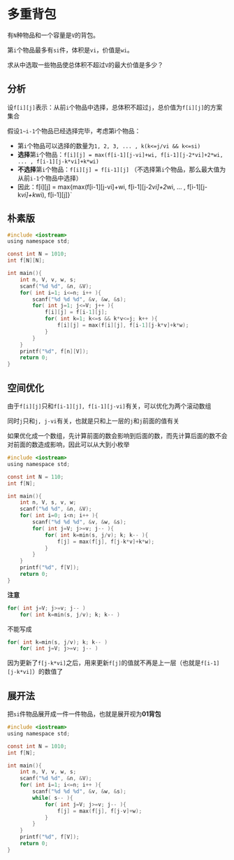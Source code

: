 # 多重背包

有`N`种物品和一个容量是`V`的背包。

第`i`个物品最多有`si`件，体积是`vi`，价值是`wi`。

求从中选取一些物品使总体积不超过`V`的最大价值是多少？

## 分析
设`f[i][j]`表示：从前`i`个物品中选择，总体积不超过`j`，总价值为`f[i][j]`的方案集合

假设`1~i-1`个物品已经选择完毕，考虑第i个物品：
- 第`i`个物品可以选择的数量为`1, 2, 3, ... , k(k<=j/vi && k<=si)` 
- **选择**第`i`个物品：`f[i][j] = max(f[i-1][j-vi]+wi, f[i-1][j-2*vi]+2*wi, ... , f[i-1][j-k*vi]+k*wi)` 
- **不选择**第`i`个物品：`f[i][j] = f[i-1][j]`     （不选择第`i`个物品，那么最大值为从前`i-1`个物品中选择）
- 因此：f[i][j] = max{max(f[i-1][j-vi]+wi, f[i-1][j-2*vi]+2*wi, ... , f[i-1][j-k*vi]+k*wi), f[i-1][j]}`

## 朴素版
```c
#include <iostream>
using namespace std;

const int N = 1010;
int f[N][N];

int main(){
    int n, V, v, w, s;
    scanf("%d %d", &n, &V);
    for( int i=1; i<=n; i++ ){
        scanf("%d %d %d", &v, &w, &s);
        for( int j=1; j<=V; j++ ){
            f[i][j] = f[i-1][j];
            for( int k=1; k<=s && k*v<=j; k++ ){
                f[i][j] = max(f[i][j], f[i-1][j-k*v]+k*w);
            }
        }
    }
    printf("%d", f[n][V]);
    return 0;
}
```

## 空间优化
由于`f[i][j]`只和`f[i-1][j], f[i-1][j-vi]`有关，可以优化为两个滚动数组

同时`j`只和`j, j-vi`有关，也就是只和上一层的`j`和`j`前面的值有关

如果优化成一个数组，先计算前面的数会影响到后面的数，而先计算后面的数不会对前面的数造成影响，因此可以从大到小枚举
```c
#include <iostream>
using namespace std;

const int N = 110;
int f[N];

int main(){
    int n, V, s, v, w;
    scanf("%d %d", &n, &V);
    for( int i=0; i<n; i++ ){
        scanf("%d %d %d", &v, &w, &s);
        for( int j=V; j>=v; j-- ){
            for( int k=min(s, j/v); k; k-- ){
                f[j] = max(f[j], f[j-k*v]+k*w);
            }
        }
    }
    printf("%d", f[V]);
    return 0;
}
```

**注意**
```c
for( int j=V; j>=v; j-- )
    for( int k=min(s, j/v); k; k-- )
```
不能写成
```c
for( int k=min(s, j/v); k; k-- )
    for( int j=V; j>=v; j-- )
```
因为更新了`f[j-k*vi]`之后，用来更新`f[j]`的值就不再是上一层（也就是`f[i-1][j-k*vi]`）的数值了


## 展开法
把`si`件物品展开成一件一件物品，也就是展开视为**01背包**
```c
#include <iostream>
using namespace std;

const int N = 1010;
int f[N];

int main(){
    int n, V, v, w, s;
    scanf("%d %d", &n, &V);
    for( int i=1; i<=n; i++ ){
        scanf("%d %d %d", &v, &w, &s);
        while( s-- ){
            for( int j=V; j>=v; j-- ){
                f[j] = max(f[j], f[j-v]+w);
            }
        }
    }
    printf("%d", f[V]);
    return 0;
}
```


